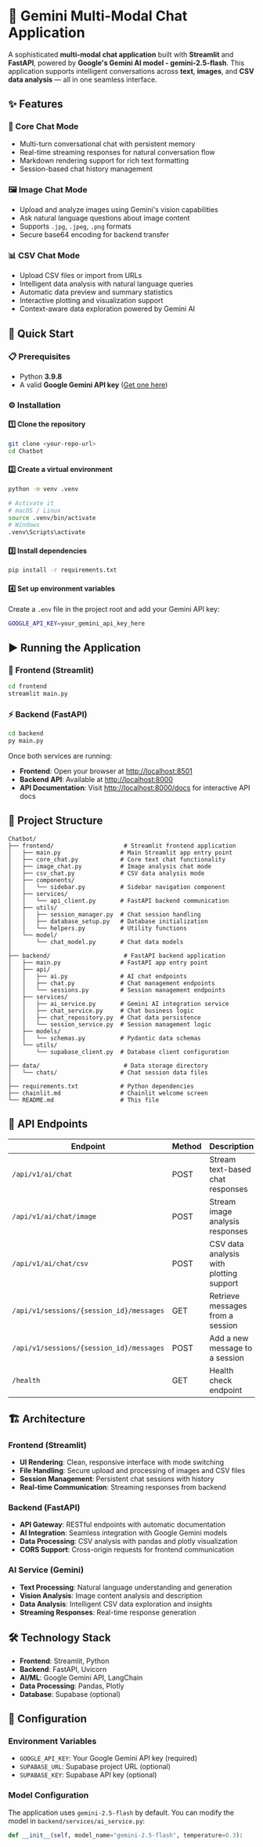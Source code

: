 # 🤖 Gemini Multi-Modal Chat Application

A sophisticated **multi-modal chat application** built with **Streamlit** and **FastAPI**, powered by **Google's Gemini AI model - gemini-2.5-flash**. This application supports intelligent conversations across **text**, **images**, and **CSV data analysis** — all in one seamless interface.

## ✨ Features

### 💬 Core Chat Mode
- Multi-turn conversational chat with persistent memory
- Real-time streaming responses for natural conversation flow
- Markdown rendering support for rich text formatting
- Session-based chat history management

### 🖼️ Image Chat Mode
- Upload and analyze images using Gemini's vision capabilities
- Ask natural language questions about image content
- Supports `.jpg`, `.jpeg`, `.png` formats
- Secure base64 encoding for backend transfer

### 📊 CSV Chat Mode
- Upload CSV files or import from URLs
- Intelligent data analysis with natural language queries
- Automatic data preview and summary statistics
- Interactive plotting and visualization support
- Context-aware data exploration powered by Gemini AI

## 🚀 Quick Start

### 📋 Prerequisites
- Python **3.9.8**
- A valid **Google Gemini API key** ([Get one here](https://makersuite.google.com/app/apikey))

### ⚙️ Installation

#### 1️⃣ Clone the repository
```bash
git clone <your-repo-url>
cd Chatbot
```

#### 2️⃣ Create a virtual environment
```bash
python -m venv .venv

# Activate it
# macOS / Linux
source .venv/bin/activate
# Windows
.venv\Scripts\activate
```

#### 3️⃣ Install dependencies
```bash
pip install -r requirements.txt
```

#### 4️⃣ Set up environment variables
Create a `.env` file in the project root and add your Gemini API key:
```bash
GOOGLE_API_KEY=your_gemini_api_key_here
```

## ▶️ Running the Application

### 🎨 Frontend (Streamlit)
```bash
cd frontend
streamlit main.py
```

### ⚡ Backend (FastAPI)
```bash
cd backend
py main.py
```

Once both services are running:
- **Frontend**: Open your browser at [http://localhost:8501](http://localhost:8501)
- **Backend API**: Available at [http://localhost:8000](http://localhost:8000)
- **API Documentation**: Visit [http://localhost:8000/docs](http://localhost:8000/docs) for interactive API docs

## 📁 Project Structure

```
Chatbot/
├── frontend/                    # Streamlit frontend application
│   ├── main.py                 # Main Streamlit app entry point
│   ├── core_chat.py            # Core text chat functionality
│   ├── image_chat.py           # Image analysis chat mode
│   ├── csv_chat.py             # CSV data analysis mode
│   ├── components/
│   │   └── sidebar.py          # Sidebar navigation component
│   ├── services/
│   │   └── api_client.py       # FastAPI backend communication
│   ├── utils/
│   │   ├── session_manager.py  # Chat session handling
│   │   ├── database_setup.py   # Database initialization
│   │   └── helpers.py          # Utility functions
│   └── model/
│       └── chat_model.py       # Chat data models
│
├── backend/                     # FastAPI backend application
│   ├── main.py                 # FastAPI app entry point
│   ├── api/
│   │   ├── ai.py               # AI chat endpoints
│   │   ├── chat.py             # Chat management endpoints
│   │   └── sessions.py         # Session management endpoints
│   ├── services/
│   │   ├── ai_service.py       # Gemini AI integration service
│   │   ├── chat_service.py     # Chat business logic
│   │   ├── chat_repository.py  # Chat data persistence
│   │   └── session_service.py  # Session management logic
│   ├── models/
│   │   └── schemas.py          # Pydantic data schemas
│   └── utils/
│       └── supabase_client.py  # Database client configuration
│
├── data/                        # Data storage directory
│   └── chats/                  # Chat session data files
│
├── requirements.txt            # Python dependencies
├── chainlit.md                 # Chainlit welcome screen
└── README.md                   # This file
```

## 🔌 API Endpoints

| Endpoint | Method | Description |
|----------|--------|-------------|
| `/api/v1/ai/chat` | POST | Stream text-based chat responses |
| `/api/v1/ai/chat/image` | POST | Stream image analysis responses |
| `/api/v1/ai/chat/csv` | POST | CSV data analysis with plotting support |
| `/api/v1/sessions/{session_id}/messages` | GET | Retrieve messages from a session |
| `/api/v1/sessions/{session_id}/messages` | POST | Add a new message to a session |
| `/health` | GET | Health check endpoint |

## 🏗️ Architecture

### Frontend (Streamlit)
- **UI Rendering**: Clean, responsive interface with mode switching
- **File Handling**: Secure upload and processing of images and CSV files
- **Session Management**: Persistent chat sessions with history
- **Real-time Communication**: Streaming responses from backend

### Backend (FastAPI)
- **API Gateway**: RESTful endpoints with automatic documentation
- **AI Integration**: Seamless integration with Google Gemini models
- **Data Processing**: CSV analysis with pandas and plotly visualization
- **CORS Support**: Cross-origin requests for frontend communication

### AI Service (Gemini)
- **Text Processing**: Natural language understanding and generation
- **Vision Analysis**: Image content analysis and description
- **Data Analysis**: Intelligent CSV data exploration and insights
- **Streaming Responses**: Real-time response generation

## 🛠️ Technology Stack

- **Frontend**: Streamlit, Python
- **Backend**: FastAPI, Uvicorn
- **AI/ML**: Google Gemini API, LangChain
- **Data Processing**: Pandas, Plotly
- **Database**: Supabase (optional)

## 🔧 Configuration

### Environment Variables
- `GOOGLE_API_KEY`: Your Google Gemini API key (required)
- `SUPABASE_URL`: Supabase project URL (optional)
- `SUPABASE_KEY`: Supabase API key (optional)

### Model Configuration
The application uses `gemini-2.5-flash` by default. You can modify the model in `backend/services/ai_service.py`:
```python
def __init__(self, model_name="gemini-2.5-flash", temperature=0.3):
```
